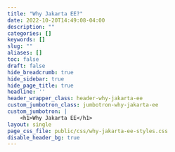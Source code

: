 ```yaml
---
title: "Why Jakarta EE?"
date: 2022-10-20T14:49:08-04:00
description: ""
categories: []
keywords: []
slug: ""
aliases: []
toc: false
draft: false
hide_breadcrumb: true
hide_sidebar: true
hide_page_title: true
headline: ''
header_wrapper_class: header-why-jakarta-ee
custom_jumbotron_class: jumbotron-why-jakarta-ee
custom_jumbotron: |
    <h1>Why Jakarta EE</h1>
layout: single
page_css_file: public/css/why-jakarta-ee-styles.css
disable_header_bg: true
---
```


